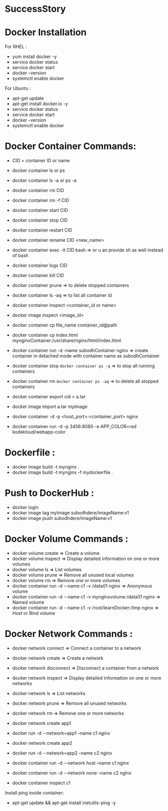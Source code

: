 # SuccessStory

# Docker Installation

For RHEL :
* yum install docker -y   
* service docker status
* service docker start
* docker –version
* systemctl enable docker

For Ubuntu :
* apt-get update
* apt-get install docker.io -y   
* service docker status
* service docker start
* docker –version
* systemctl enable docker

# Docker Container Commands:

* CID = container ID or name

* docker container ls 				or		 ps
* docker container ls -a 			or		 ps -a
* docker container rm CID
* docker container rm -f CID
* docker container start CID
* docker container stop CID
* docker container restart CID
* docker container rename CID <new_name>
* docker container exec -it CID bash => or u an provide sh as well instead of bash
* docker container logs CID
* docker container kill CID
* docker container prune  => to delete stopped containers
* docker container ls -aq => to list all container id
* docker container inspect <container_id or name>
* docker image inspect <image_id>
* docker container cp file_name container_id@path
* docker container cp index.html mynginxContainer:/usr/share/nginx/html/index.html
* docker container run -d –name subodhContainer nginx => create container in detached mode with container name as subodhContainer
* docker container stop `docker container ps -q` => to stop all running containers
* docker container rm `docker container ps -aq` => to delete all stopped containers
* docker container export cid > a.tar
* docker image import a.tar myImage
* docker container -d -p <host_port>:<container_port> nginx 
* docker container run -d -p 3456:8080 -e APP_COLOR=red kodekloud/webapp-color

# Dockerfile :
* docker image build -t mynginx .
* docker image build -t mynginx -f mydockerfile .

# Push to DockerHub :
* docker login
* docker image tag myImage subodhdere/imageName:v1
* docker image push subodhdere/imageName:v1

# Docker Volume Commands :
* docker volume create	=> Create a volume
* docker volume inspect	=> Display detailed information on one or more volumes
* docker volume ls => List volumes
* docker volume prune	=> Remove all unused local volumes
* docker volume rm => Remove one or more volumes
* docker container run -d --name c1 -v /data01 nginx => Anonymous volume
* docker container run -d --name c1 -v mynginxvolume:/data01 nginx => Named volume
* docker container run -d --name c1 -v /root/learnDocker:/tmp nginx => Host or Bind volume

# Docker Network Commands :

* docker network connect => Connect a container to a network
* docker network create	=> Create a network
* docker network disconnect => Disconnect a container from a network
* docker network inspect => Display detailed information on one or more networks
* docker network ls	=> List networks
* docker network prune => Remove all unused networks
* docker network rm	=> Remove one or more networks

* docker network create app1
* docker run -d --network=app1 –name c1 nginx

* docker network create app2
* docker run -d --network=app2 –name c2 nginx

* docker container run -d --network host –name c1 nginx
* docker container run -d --network none –name c2 nginx

* docker container inspect c1

Install ping inside container:
* apt-get update && apt-get install inetutils-ping -y

